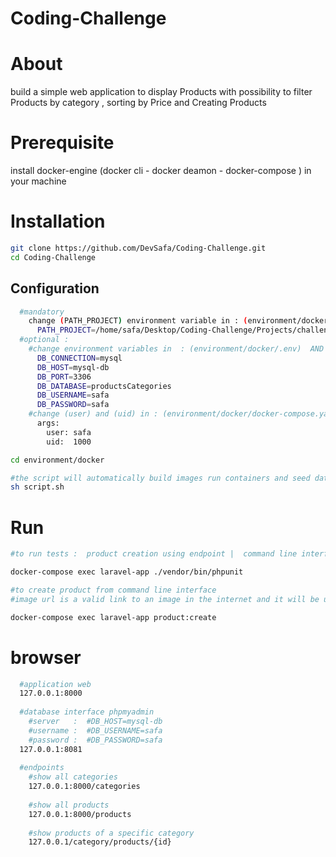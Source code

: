 # Coding-Challenge

# About
build a simple web application to display Products with possibility to filter Products by category , sorting by Price and Creating Products


# Prerequisite
install docker-engine (docker cli - docker deamon - docker-compose ) in your machine

# Installation

```bash
git clone https://github.com/DevSafa/Coding-Challenge.git
cd Coding-Challenge
```

## Configuration
```bash
  #mandatory
    change (PATH_PROJECT) environment variable in : (environment/docker/.env)
      PATH_PROJECT=/home/safa/Desktop/Coding-Challenge/Projects/challenge
  #optional :
    #change environment variables in  : (environment/docker/.env)  AND (Projects/challenge/.env)
      DB_CONNECTION=mysql
      DB_HOST=mysql-db
      DB_PORT=3306
      DB_DATABASE=productsCategories
      DB_USERNAME=safa
      DB_PASSWORD=safa
    #change (user) and (uid) in : (environment/docker/docker-compose.yaml)
      args:
        user: safa
        uid:  1000
```
```bash 
cd environment/docker

#the script will automatically build images run containers and seed database with some data 
sh script.sh
```

# Run
```bash
#to run tests :  product creation using endpoint |  command line interface

docker-compose exec laravel-app ./vendor/bin/phpunit

#to create product from command line interface
#image url is a valid link to an image in the internet and it will be uploaded through command line

docker-compose exec laravel-app product:create  
```

# browser

```bash
  #application web
  127.0.0.1:8000
  
  #database interface phpmyadmin
    #server   :  #DB_HOST=mysql-db
    #username :  #DB_USERNAME=safa
    #password :  #DB_PASSWORD=safa
  127.0.0.1:8081
  
  #endpoints
    #show all categories
    127.0.0.1:8000/categories
  
    #show all products
    127.0.0.1:8000/products
  
    #show products of a specific category
    127.0.0.1/category/products/{id}
```
